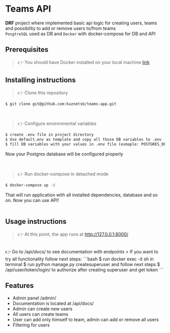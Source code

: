 # Teams API

**DRF** project where implemented basic api logic for creating users, teams 
and possibility to add or remove users to/from teams 
<br/>
`PosgtreSQL` used as DB and `Docker` with docker-compose for DB and API

## Prerequisites
> 👉 You should have Docker installed on your local machine [link](https://www.docker.com)

## Installing instructions
> 👉 Clone this repository  

```bash
$ git clone git@github.com:kuznetsb/teams-app.git
```
<br />

> 👉 Configure environmental variables
```bash
$ create .env file in project directory
$ Use default.env as template and copy all those DB variables to .env
$ fill DB variables with your values in .env file (exmaple: POSTGRES_DB=teams_app)
```
Now your Postgres database will be configured properly

<br />

> 👉 Run docker-compose in detached mode

```bash
$ docker-compose up -d
```
That will run application with all installed dependencies, database and so on.
Now you can use API!
<br />
<br />

## Usage instructions

> 👉 At this point, the app runs at http://127.0.0.1:8000/
<br />
👉 Go to /api/docs/ to see documentation with endpoints
> If you want to try all functionality follow next steps:
```bash
$ run docker exec -it <container_id> sh in terminal
$ run python manage.py createsuperuser and follow next steps
$ /api/user/token/login/ to authorize after creating superuser and get token
```
<br />


## Features
* Admin panel /admin/
* Documentation is located at /api/docs/
* Admin can create new users
* All users can create teams
* User can add only himself to team, admin can add or remove all users
* Filtering for users
